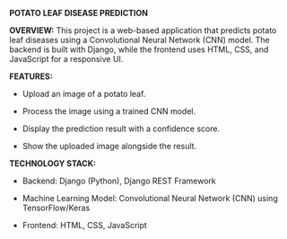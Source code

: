 **POTATO LEAF DISEASE PREDICTION**

**OVERVIEW:**
This project is a web-based application that predicts potato leaf diseases using a Convolutional Neural Network (CNN) model. The backend is built with Django, while the frontend uses HTML, CSS, and JavaScript for a responsive UI.

**FEATURES:**

- Upload an image of a potato leaf.

- Process the image using a trained CNN model.

- Display the prediction result with a confidence score.

- Show the uploaded image alongside the result.

**TECHNOLOGY STACK:**

- Backend: Django (Python), Django REST Framework

- Machine Learning Model: Convolutional Neural Network (CNN) using TensorFlow/Keras

- Frontend: HTML, CSS, JavaScript
